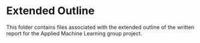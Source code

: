 # Extended Outline

This folder contains files associated with the extended outline of the written
report for the Applied Machine Learning group project.
